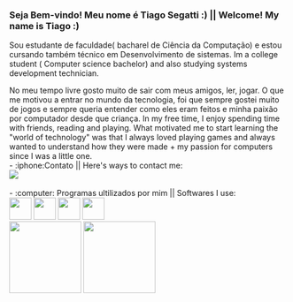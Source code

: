   ### Seja Bem-vindo! Meu nome é Tiago Segatti :) || Welcome! My name is Tiago :)
  Sou estudante de faculdade( bacharel de Ciência da Computação) e estou cursando também técnico em Desenvolvimento de sistemas.
  Im a college student ( Computer science bachelor)  and also studying systems development technician. 
  <div>
  No meu tempo livre gosto muito de sair com meus amigos, ler, jogar. 
  O que me motivou a entrar no mundo da tecnologia, foi que sempre gostei muito de jogos e sempre queria entender como eles eram feitos e minha paixão por computador desde que criança. 
  In my free time, I enjoy spending time with friends, reading and playing.
  What motivated me to start learning the "world of technology" was that I always loved playing games and always wanted to understand how they were made + my passion for computers since I was a little one.
  <br>
  - :iphone:Contato  || Here's ways to contact me:
  <br>
  <a href="https://www.linkedin.com/in/tiago-segatti-271790271" target="_blank">
  <img loading="lazy"
  src="https://img.shields.io/badge/-LinkedIn-%230077B5?style=for-the-badge&logo=linkedin&logoColor=white"
  target="_blank">
  </a>
  <br>
  <br>
  - :computer: Programas ultilizados por mim || Softwares I use: 
    <br>
  <img src="https://cdn.jsdelivr.net/gh/devicons/devicon@latest/icons/java/java-original.svg" width="40" height="40"/>
  <img src="https://cdn.jsdelivr.net/gh/devicons/devicon@latest/icons/html5/html5-original.svg" width="40" height="40"/>
  <img src="https://cdn.jsdelivr.net/gh/devicons/devicon@latest/icons/css3/css3-original.svg" width="40" height="40"/>
  <img src="https://cdn.jsdelivr.net/gh/devicons/devicon@latest/icons/c/c-original.svg" width="40" height="40"/>
  </div>
  <img loading="lazy" height="130em" src="https://github-readme-stats.vercel.app/api/top-langs/?username=TigasSegatti&layout=compact&langs_count=7&theme=dracula"/>
  <img loading="lazy" height="130em" src="https://github-readme-stats.vercel.app/api?username=TigasSegatti&show_icons=true&theme=dracula&include_all_commits=true&count_private=true"/>
  
    
